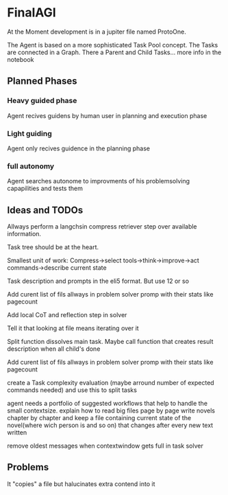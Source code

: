 # FinalAGI

At the Moment development is in a jupiter file named ProtoOne.

The Agent is based on a more sophisticated Task Pool concept. The Tasks are connected in a Graph. There a Parent and Child Tasks...
more info in the notebook

## Planned Phases
### Heavy guided phase
Agent recives guidens by human user in planning and execution phase
### Light guiding
Agent only recives guidence in the planning phase
### full autonomy
Agent searches autonome to improvments of his problemsolving capapilities and tests them


## Ideas and TODOs
Allways perform a langchsin compress retriever step over available information.

Task tree should be at the heart. 

Smallest unit of work:
Compress->select tools->think->improve->act commands->describe current state

Task description and prompts in the eli5 format. But use 12 or so

Add curent list of fils allways in problem solver promp with their stats like pagecount

Add local CoT and reflection step in solver

Tell it that looking at file means iterating over it

Split function dissolves main task. Maybe call function that creates result description when all child's done


Add curent list of fils allways in problem solver promp with their stats like pagecount

create a Task complexity evaluation (maybe arround number of expected commands needed) and use this to split tasks

agent needs a portfolio of suggested workflows that help to handle the small contextsize.
    explain how to read big files page by page
    write novels chapter by chapter and keep a file containing current state of the novel(where wich person is and so on) that changes after every new text written


remove oldest messages when contextwindow gets full in task solver

## Problems
It "copies" a file but halucinates extra contend into it 